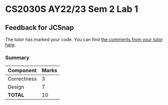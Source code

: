 # CS2030S AY22/23 Sem 2 Lab 1
## Feedback for JCSnap

The tutor has marked your code. You can find [the comments from your tutor here](https://www.github.com/nus-cs2030s-2223-s2/lab1-JCSnap/commit/a7b491faff2fdbb3ff7e4b6104b5820cb1dc9fb7).
### Summary

| Component | Marks |
|-----------|-------|
| Correctness | 3 |
| Design | 7 |
| **TOTAL** | 10 |

